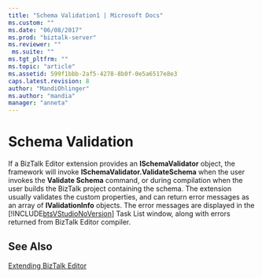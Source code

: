 ```yaml
---
title: "Schema Validation1 | Microsoft Docs"
ms.custom: ""
ms.date: "06/08/2017"
ms.prod: "biztalk-server"
ms.reviewer: ""
 ms.suite: ""
ms.tgt_pltfrm: ""
ms.topic: "article"
ms.assetid: 599f1bbb-2af5-4278-8b0f-0e5a6517e8e3
caps.latest.revision: 8
author: "MandiOhlinger"
ms.author: "mandia"
manager: "anneta"
---
```

# Schema Validation
If a BizTalk Editor extension provides an **ISchemaValidator** object, the framework will invoke **ISchemaValidator.ValidateSchema** when the user invokes the **Validate Schema** command, or during compilation when the user builds the BizTalk project containing the schema. The extension usually validates the custom properties, and can return error messages as an array of **IValidationInfo** objects. The error messages are displayed in the [!INCLUDE[btsVStudioNoVersion](../includes/btsvstudionoversion-md.md)] Task List window, along with errors returned from BizTalk Editor compiler.  
  
## See Also  
 [Extending BizTalk Editor](../core/extending-biztalk-editor.md)